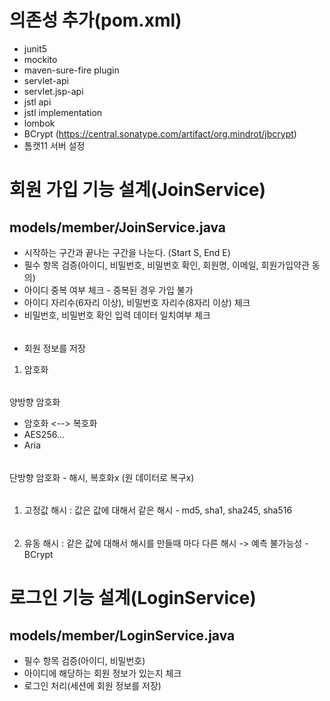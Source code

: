 # 의존성 추가(pom.xml)
- junit5
- mockito
- maven-sure-fire plugin
- servlet-api
- servlet.jsp-api
- jstl api
- jstl implementation
- lombok
- BCrypt (https://central.sonatype.com/artifact/org.mindrot/jbcrypt)
- 톰캣11 서버 설정

# 회원 가입 기능 설계(JoinService)
## models/member/JoinService.java
- 시작하는 구간과 끝나는 구간을 나눈다. (Start S, End E)
- 필수 항목 검증(아이디, 비밀번호, 비밀번호 확인, 회원명, 이메일, 회원가입약관 동의)
- 아이디 중복 여부 체크 - 중복된 경우 가입 불가
- 아이디 자리수(6자리 이상), 비밀번호 자리수(8자리 이상) 체크
- 비밀번호, 비밀번호 확인 입력 데이터 일치여부 체크
######
- 회원 정보를 저장 
1) 암호화
######
양방향 암호화 
- 암호화 <--> 복호화 
- AES256... 
- Aria
######
단방향 암호화 - 해시, 복호화x (원 데이터로 복구x)
######
1) 고정값 해시 : 값은 값에 대해서 같은 해시 - md5, sha1, sha245, sha516
######
2) 유동 해시 : 같은 값에 대해서 해시를 만들때 마다 다른 해시 -> 예측 불가능성 - BCrypt
# 로그인 기능 설계(LoginService)
## models/member/LoginService.java
- 필수 항목 검증(아이디, 비밀번호)
- 아이디에 해당하는 회원 정보가 있는지 체크
- 로그인 처리(세션에 회원 정보를 저장)